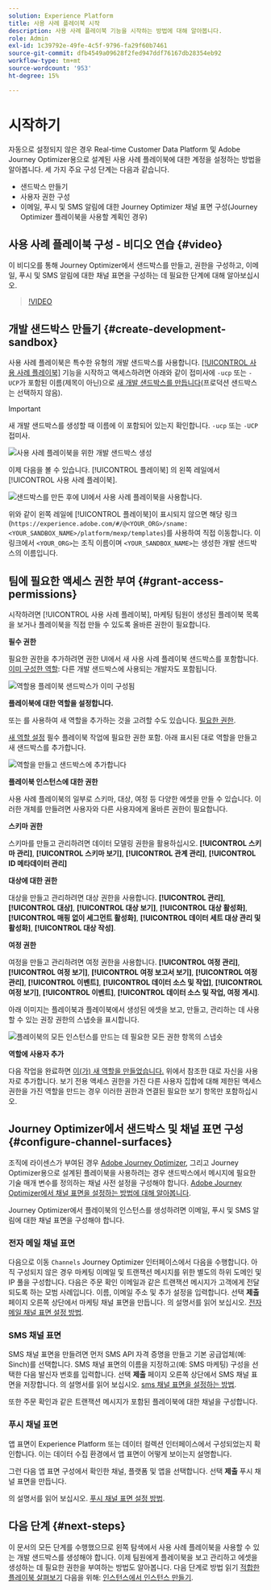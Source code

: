 ```yaml
---
solution: Experience Platform
title: 사용 사례 플레이북 시작
description: 사용 사례 플레이북 기능을 시작하는 방법에 대해 알아봅니다.
role: Admin
exl-id: 1c39792e-49fe-4c5f-9796-fa29f60b7461
source-git-commit: dfb4549a09628f2fed947ddf76167db28354eb92
workflow-type: tm+mt
source-wordcount: '953'
ht-degree: 15%

---
```



# 시작하기

자동으로 설정되지 않은 경우 Real-time Customer Data Platform 및 Adobe Journey Optimizer용으로 설계된 사용 사례 플레이북에 대한 계정을 설정하는 방법을 알아봅니다. 세 가지 주요 구성 단계는 다음과 같습니다.

* 샌드박스 만들기
* 사용자 권한 구성
* 이메일, 푸시 및 SMS 알림에 대한 Journey Optimizer 채널 표면 구성(Journey Optimizer 플레이북을 사용할 계획인 경우)

## 사용 사례 플레이북 구성 - 비디오 연습 {#video}

이 비디오를 통해 Journey Optimizer에서 샌드박스를 만들고, 권한을 구성하고, 이메일, 푸시 및 SMS 알림에 대한 채널 표면을 구성하는 데 필요한 단계에 대해 알아보십시오.

>[!VIDEO](https://video.tv.adobe.com/v/3426987?learn=on)

## 개발 샌드박스 만들기 {#create-development-sandbox}

사용 사례 플레이북은 특수한 유형의 개발 샌드박스를 사용합니다. [[!UICONTROL 사용 사례 플레이북]](/help/use-case-playbooks/playbooks/overview.md) 기능을 시작하고 액세스하려면 아래와 같이 접미사에 `-ucp` 또는 `-UCP`가 포함된 이름(제목이 아닌)으로 [새 개발 샌드박스를 만듭니다](/help/sandboxes/ui/user-guide.md#create)(프로덕션 샌드박스는 선택하지 않음).

>[!IMPORTANT]
>
>새 개발 샌드박스를 생성할 때 이름에 이 포함되어 있는지 확인합니다. `-ucp` 또는 `-UCP` 접미사.


![사용 사례 플레이북을 위한 개발 샌드박스 생성](/help/use-case-playbooks/assets/playbooks/get-started/create-sandbox-ucp.png)

이제 다음을 볼 수 있습니다. [!UICONTROL 플레이북] 의 왼쪽 레일에서 [!UICONTROL 사용 사례 플레이북].

![샌드박스를 만든 후에 UI에서 사용 사례 플레이북을 사용합니다.](/help/use-case-playbooks/assets/playbooks/get-started/ucp-sandbox-in-ui.png)

위와 같이 왼쪽 레일에 [!UICONTROL 플레이북]이 표시되지 않으면 해당 링크(`https://experience.adobe.com/#/@<YOUR_ORG>/sname:<YOUR_SANDBOX_NAME>/platform/mexp/templates`)를 사용하여 직접 이동합니다. 이 링크에서 `<YOUR_ORG>`는 조직 이름이며 `<YOUR_SANDBOX_NAME>`는 생성한 개발 샌드박스의 이름입니다.

## 팀에 필요한 액세스 권한 부여 {#grant-access-permissions}

시작하려면 [!UICONTROL 사용 사례 플레이북], 마케팅 팀원이 생성된 플레이북 목록을 보거나 플레이북을 직접 만들 수 있도록 올바른 권한이 필요합니다.

**필수 권한**

필요한 권한을 추가하려면 권한 UI에서 새 사용 사례 플레이북 샌드박스를 포함합니다. [이미 구성한 역할](/help/access-control/abac/ui/permissions.md#managing-sandboxes-for-role): 다른 개발 샌드박스에 사용되는 개발자도 포함됩니다.

![역할용 플레이북 샌드박스가 이미 구성됨](/help/use-case-playbooks/assets/playbooks/get-started/permissions-to-existing-roles.png)

**플레이북에 대한 역할을 설정합니다.**

또는 를 사용하여 새 역할을 추가하는 것을 고려할 수도 있습니다. [필요한 권한](/help/access-control/home.md#sandboxes-and-permissions).

[새 역할 설정](/help/access-control/abac/ui/permissions.md) 필수 플레이북 작업에 필요한 권한 포함. 아래 표시된 대로 역할을 만들고 새 샌드박스를 추가합니다.

![역할을 만들고 샌드박스에 추가합니다](/help/use-case-playbooks/assets/playbooks/get-started/create-new-role.png)

**플레이북 인스턴스에 대한 권한**

사용 사례 플레이북의 일부로 스키마, 대상, 여정 등 다양한 에셋을 만들 수 있습니다. 이러한 개체를 만들려면 사용자와 다른 사용자에게 올바른 권한이 필요합니다.

**스키마 권한**

스키마를 만들고 관리하려면 데이터 모델링 권한을 활용하십시오. **[!UICONTROL 스키마 관리]**, **[!UICONTROL 스키마 보기]**, **[!UICONTROL 관계 관리]**, **[!UICONTROL ID 메타데이터 관리]**

**대상에 대한 권한**

대상을 만들고 관리하려면 대상 권한을 사용합니다. **[!UICONTROL 관리]**, **[!UICONTROL 대상]**, **[!UICONTROL 대상 보기]**, **[!UICONTROL 대상 활성화]**, **[!UICONTROL 매핑 없이 세그먼트 활성화]**, **[!UICONTROL 데이터 세트 대상 관리 및 활성화]**, **[!UICONTROL 대상 작성]**.

**여정 권한**

여정을 만들고 관리하려면 여정 권한을 사용합니다. **[!UICONTROL 여정 관리]**, **[!UICONTROL 여정 보기]**, **[!UICONTROL 여정 보고서 보기]**, **[!UICONTROL 여정 관리]**, **[!UICONTROL 이벤트]**, **[!UICONTROL 데이터 소스 및 작업]**, **[!UICONTROL 여정 보기]**, **[!UICONTROL 이벤트]**, **[!UICONTROL 데이터 소스 및 작업, 여정 게시]**.

아래 이미지는 플레이북과 플레이북에서 생성된 에셋을 보고, 만들고, 관리하는 데 사용할 수 있는 권장 권한의 스냅숏을 표시합니다.

![플레이북의 모든 인스턴스를 만드는 데 필요한 모든 권한 항목의 스냅숏](/help/use-case-playbooks/assets/playbooks/get-started/permission-snapshot.png)

**역할에 사용자 추가**

다음 작업을 완료하면 [이(가) 새 역할을 만들었습니다.](/help/access-control/abac/ui/permissions.md#managing-users-for-role) 위에서 참조한 대로 자신을 사용자로 추가합니다. 보기 전용 액세스 권한을 가진 다른 사용자 집합에 대해 제한된 액세스 권한을 가진 역할을 만드는 경우 이러한 권한과 연결된 필요한 보기 항목만 포함하십시오.

## Journey Optimizer에서 샌드박스 및 채널 표면 구성 {#configure-channel-surfaces}

조직에 라이센스가 부여된 경우 [Adobe Journey Optimizer](https://experienceleague.adobe.com/docs/journey-optimizer/using/ajo-home.html?lang=ko-KR), 그리고 Journey Optimizer용으로 설계된 플레이북을 사용하려는 경우 샌드박스에서 메시지에 필요한 기술 매개 변수를 정의하는 채널 사전 설정을 구성해야 합니다. [Adobe Journey Optimizer에서 채널 표면을 설정하는 방법에 대해 알아봅니다](https://experienceleague.adobe.com/docs/journey-optimizer/using/configuration/channel-surfaces.html).

Journey Optimizer에서 플레이북의 인스턴스를 생성하려면 이메일, 푸시 및 SMS 알림에 대한 채널 표면을 구성해야 합니다.

### 전자 메일 채널 표면

다음으로 이동 `Channels` Journey Optimizer 인터페이스에서 다음을 수행합니다. 아직 구성되지 않은 경우 마케팅 이메일 및 트랜잭션 메시지를 위한 별도의 하위 도메인 및 IP 풀을 구성합니다. 다음은 주문 확인 이메일과 같은 트랜잭션 메시지가 고객에게 전달되도록 하는 모범 사례입니다. 이름, 이메일 주소 및 추가 설정을 입력합니다. 선택 **제출** 페이지 오른쪽 상단에서 마케팅 채널 표면을 만듭니다. 의 설명서를 읽어 보십시오. [전자 메일 채널 표면 설정 방법](https://experienceleague.adobe.com/docs/journey-optimizer/using/email/configure-email/email-settings.html).

### SMS 채널 표면

SMS 채널 표면을 만들려면 먼저 SMS API 자격 증명을 만들고 기본 공급업체(예: Sinch)를 선택합니다. SMS 채널 표면의 이름을 지정하고(예: SMS 마케팅) 구성을 선택한 다음 발신자 번호를 입력합니다. 선택 **제출** 페이지 오른쪽 상단에서 SMS 채널 표면을 저장합니다. 의 설명서를 읽어 보십시오. [sms 채널 표면을 설정하는 방법](https://experienceleague.adobe.com/docs/journey-optimizer/using/sms/sms-configuration.html?lang=ko#message-preset-sms).

또한 주문 확인과 같은 트랜잭션 메시지가 포함된 플레이북에 대한 채널을 구성합니다.

### 푸시 채널 표면

앱 표면이 Experience Platform 또는 데이터 컬렉션 인터페이스에서 구성되었는지 확인합니다. 이는 데이터 수집 환경에서 앱 표면이 어떻게 보이는지 설명합니다.

<!-- ![App surfaces in Data collections](/help/use-case-playbooks/assets/playbooks/get-started/.png) -->

그런 다음 앱 표면 구성에서 확인한 채널, 플랫폼 및 앱을 선택합니다. 선택 **제출** 푸시 채널 표면을 만듭니다.

의 설명서를 읽어 보십시오. [푸시 채널 표면 설정 방법](https://experienceleague.adobe.com/docs/journey-optimizer/using/push/push-config/push-configuration.html).

## 다음 단계 {#next-steps}

이 문서의 모든 단계를 수행했으므로 왼쪽 탐색에서 사용 사례 플레이북을 사용할 수 있는 개발 샌드박스를 생성해야 합니다. 이제 팀원에게 플레이북을 보고 관리하고 에셋을 생성하는 데 필요한 권한을 부여하는 방법도 알아봅니다. 다음 단계로 방법 읽기 [적합한 플레이북 살펴보기](/help/use-case-playbooks/playbooks/discover.md) 다음을 위해: [인스턴스에서 인스턴스 만들기](/help/use-case-playbooks/playbooks/create-share-reuse.md).
